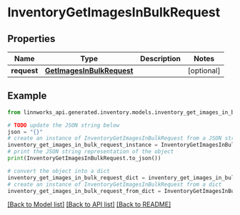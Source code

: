 # InventoryGetImagesInBulkRequest


## Properties

Name | Type | Description | Notes
------------ | ------------- | ------------- | -------------
**request** | [**GetImagesInBulkRequest**](GetImagesInBulkRequest.md) |  | [optional] 

## Example

```python
from linnworks_api.generated.inventory.models.inventory_get_images_in_bulk_request import InventoryGetImagesInBulkRequest

# TODO update the JSON string below
json = "{}"
# create an instance of InventoryGetImagesInBulkRequest from a JSON string
inventory_get_images_in_bulk_request_instance = InventoryGetImagesInBulkRequest.from_json(json)
# print the JSON string representation of the object
print(InventoryGetImagesInBulkRequest.to_json())

# convert the object into a dict
inventory_get_images_in_bulk_request_dict = inventory_get_images_in_bulk_request_instance.to_dict()
# create an instance of InventoryGetImagesInBulkRequest from a dict
inventory_get_images_in_bulk_request_from_dict = InventoryGetImagesInBulkRequest.from_dict(inventory_get_images_in_bulk_request_dict)
```
[[Back to Model list]](../README.md#documentation-for-models) [[Back to API list]](../README.md#documentation-for-api-endpoints) [[Back to README]](../README.md)


